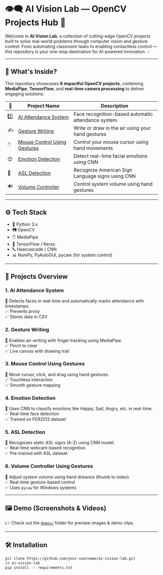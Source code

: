 # 👁️‍🗨️ AI Vision Lab — OpenCV Projects Hub 🚀

Welcome to **AI Vision Lab**, a collection of cutting-edge OpenCV projects built to solve real-world problems through computer vision and gesture control. From automating classroom tasks to enabling contactless control — this repository is your one-stop destination for AI-powered innovation. 💡

---

## 🧠 What's Inside?

This repository showcases **6 impactful OpenCV projects**, combining **MediaPipe**, **TensorFlow**, and **real-time camera processing** to deliver engaging solutions.

| 🔢 | Project Name | Description |
|----|--------------|-------------|
| 1️⃣ | [AI Attendance System](#1-ai-attendance-system) | Face recognition-based automatic attendance system |
| ✍️ | [Gesture Writing](#2-gesture-writing) | Write or draw in the air using your hand gestures |
| 🖱️ | [Mouse Control Using Gestures](#3-mouse-control-using-gestures) | Control your mouse cursor using hand movements |
| 😊 | [Emotion Detection](#4-emotion-detection) | Detect real-time facial emotions using CNN |
| 🤟 | [ASL Detection](#5-asl-detection) | Recognize American Sign Language signs using CNN |
| 🔊 | [Volume Controller](#6-volume-controller-using-gestures) | Control system volume using hand gestures |

---

## ⚙️ Tech Stack

- 🐍 Python 3.x
- 📷 OpenCV
- ✋ MediaPipe
- 🧠 TensorFlow / Keras
- 🔤 Haarcascade / CNN
- 📊 NumPy, PyAutoGUI, pycaw (for system control)

---

## 🚀 Projects Overview

### 1. AI Attendance System
📌 Detects faces in real-time and automatically marks attendance with timestamps.  
✅ Prevents proxy  
✅ Stores data in CSV  

### 2. Gesture Writing
📌 Enables air-writing with finger tracking using MediaPipe.  
✅ Pinch to clear  
✅ Live canvas with drawing trail  

### 3. Mouse Control Using Gestures
📌 Move cursor, click, and drag using hand gestures.  
✅ Touchless interaction  
✅ Smooth gesture mapping  

### 4. Emotion Detection
📌 Uses CNN to classify emotions like Happy, Sad, Angry, etc. in real-time.  
✅ Real-time face detection  
✅ Trained on FER2013 dataset  

### 5. ASL Detection
📌 Recognizes static ASL signs (A-Z) using CNN model.  
✅ Real-time webcam-based recognition  
✅ Pre-trained with ASL dataset  

### 6. Volume Controller Using Gestures
📌 Adjust system volume using hand distance (thumb to index).  
✅ Real-time gesture-based control  
✅ Uses `pycaw` for Windows systems  

---

## 🖼️ Demo (Screenshots & Videos)

👉 Check out the [`demos/`](./demos) folder for preview images & demo clips.

---

## 🛠️ Installation

```bash
git clone https://github.com/your-username/ai-vision-lab.git
cd ai-vision-lab
pip install -r requirements.txt
